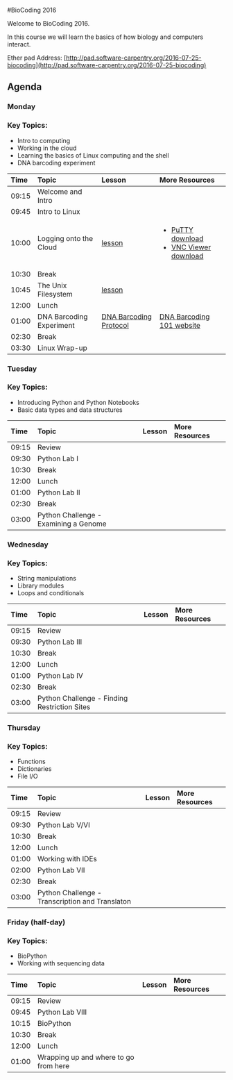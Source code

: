 #BioCoding 2016

Welcome to BioCoding 2016. 

In this course we will learn the basics of how biology and computers interact.

Ether pad Address: [http://pad.software-carpentry.org/2016-07-25-biocoding](http://pad.software-carpentry.org/2016-07-25-biocoding) 

## Agenda

### Monday 

### Key Topics:
- Intro to computing
- Working in the cloud
- Learning the basics of Linux computing and the shell
- DNA barcoding experiment

|Time|Topic|Lesson|More Resources|
|:---|:----|:-----|:-------------|
|09:15|Welcome and Intro||
|09:45|Intro to Linux||
|10:00|Logging onto the Cloud|[lesson](https://jasonjwilliamsny.github.io/biocoding-2016/lessons/cloud_lesson/)|<ul><li>[PuTTY download](https://the.earth.li/~sgtatham/putty/latest/x86/putty.exe)<li>[VNC Viewer download](https://www.realvnc.com/download/viewer/windows/)
|10:30|Break|||
|10:45|The Unix Filesystem|[lesson](https://jasonjwilliamsny.github.io/biocoding-2016/lessons/shell_lesson/)|
|12:00|Lunch|||
|01:00|DNA Barcoding Experiment|[DNA Barcoding Protocol](http://www.dnabarcoding101.org/files/using-dna-barcodes.pdf)|[DNA Barcoding 101 website](http://www.dnabarcoding101.org/)
|02:30|Break|||
|03:30|Linux Wrap-up|||


### Tuesday

### Key Topics:
- Introducing Python and Python Notebooks
- Basic data types and data structures

|Time|Topic|Lesson|More Resources|
|:---|:----|:-----|:-------------|
|09:15|Review|||
|09:30|Python Lab I|||
|10:30|Break|||
|12:00|Lunch|||
|01:00|Python Lab II|||
|02:30|Break|||
|03:00|Python Challenge - Examining a Genome|||

### Wednesday

### Key Topics:
- String manipulations
- Library modules
- Loops and conditionals

|Time|Topic|Lesson|More Resources|
|:---|:----|:-----|:-------------|
|09:15|Review|||
|09:30|Python Lab III|||
|10:30|Break|||
|12:00|Lunch|||
|01:00|Python Lab IV|||
|02:30|Break|||
|03:00|Python Challenge - Finding Restriction Sites|||

### Thursday

### Key Topics:
- Functions
- Dictionaries
- File I/O

|Time|Topic|Lesson|More Resources|
|:---|:----|:-----|:-------------|
|09:15|Review|||
|09:30|Python Lab V/VI|||
|10:30|Break|||
|12:00|Lunch|||
|01:00|Working with IDEs|||
|02:00|Python Lab VII|||
|02:30|Break|||
|03:00|Python Challenge - Transcription and Translaton|||

### Friday (half-day)

### Key Topics:
- BioPython
- Working with sequencing data

|Time|Topic|Lesson|More Resources|
|:---|:----|:-----|:-------------|
|09:15|Review|||
|09:45|Python Lab VIII|||
|10:15|BioPython|||
|10:30|Break|||
|12:00|Lunch|||
|01:00|Wrapping up and where to go from here||

